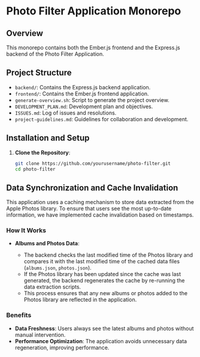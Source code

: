 # Photo Filter Application Monorepo

## Overview

This monorepo contains both the Ember.js frontend and the Express.js backend of the Photo Filter Application.

## Project Structure

- `backend/`: Contains the Express.js backend application.
- `frontend/`: Contains the Ember.js frontend application.
- `generate-overview.sh`: Script to generate the project overview.
- `DEVELOPMENT_PLAN.md`: Development plan and objectives.
- `ISSUES.md`: Log of issues and resolutions.
- `project-guidelines.md`: Guidelines for collaboration and development.

## Installation and Setup

1. **Clone the Repository**:

   ```bash
   git clone https://github.com/yourusername/photo-filter.git
   cd photo-filter
   ```

## Data Synchronization and Cache Invalidation

This application uses a caching mechanism to store data extracted from the Apple Photos library. To ensure that users see the most up-to-date information, we have implemented cache invalidation based on timestamps.

### How It Works

- **Albums and Photos Data**:

  - The backend checks the last modified time of the Photos library and compares it with the last modified time of the cached data files (`albums.json`, `photos.json`).
  - If the Photos library has been updated since the cache was last generated, the backend regenerates the cache by re-running the data extraction scripts.
  - This process ensures that any new albums or photos added to the Photos library are reflected in the application.

### Benefits

- **Data Freshness**: Users always see the latest albums and photos without manual intervention.
- **Performance Optimization**: The application avoids unnecessary data regeneration, improving performance.
